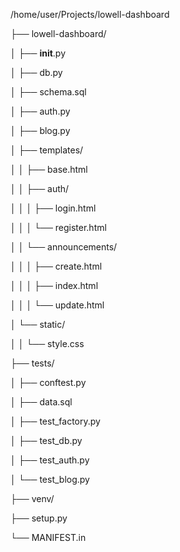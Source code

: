 /home/user/Projects/lowell-dashboard

├── lowell-dashboard/

│   ├── __init__.py

│   ├── db.py

│   ├── schema.sql

│   ├── auth.py

│   ├── blog.py

│   ├── templates/

│   │   ├── base.html

│   │   ├── auth/

│   │   │   ├── login.html

│   │   │   └── register.html

│   │   └── announcements/

│   │   │   ├── create.html

│   │   │   ├── index.html

│   │   │   └── update.html	

│   └── static/

│   │   └── style.css

├── tests/

│   ├── conftest.py

│   ├── data.sql

│   ├── test_factory.py

│   ├── test_db.py

│   ├── test_auth.py

│   └── test_blog.py

├── venv/

├── setup.py

└── MANIFEST.in
